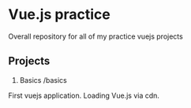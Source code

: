# Vue.js practice 

Overall repository for all of my practice vuejs projects

## Projects

1. Basics /basics

First vuejs application. Loading Vue.js via cdn.
